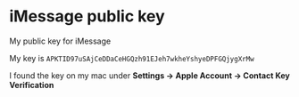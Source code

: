 # iMessage public key

My public key for iMessage

My key is `APKTID97uSAjCeDDaCeHGQzh91EJeh7wkheYshyeDPFGQjygXrMw`

I found the key on my mac under **Settings -> Apple Account -> Contact Key
Verification**
